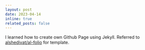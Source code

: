 ```yaml
---
layout: post 
date: 2023-04-14
inline: true
related_posts: false
---
```


I learned how to create own Github Page using Jekyll. Referred to [alshedivat/al-folio](https://github.com/alshedivat/al-folio) for template. 
